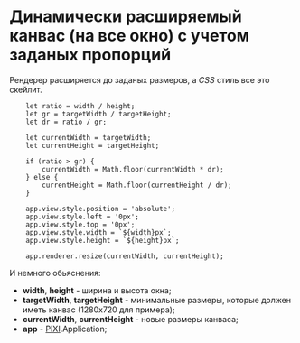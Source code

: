 # Динамически расширяемый канвас (на все окно) с учетом заданых пропорций

Рендерер расширяется до заданых размеров, а *CSS* стиль все это скейлит.

```
    let ratio = width / height;
    let gr = targetWidth / targetHeight;
    let dr = ratio / gr;
    
    let currentWidth = targetWidth;
    let currentHeight = targetHeight;
    
    if (ratio > gr) {
        currentWidth = Math.floor(currentWidth * dr);
    } else {
        currentHeight = Math.floor(currentHeight / dr);
    }
    
    app.view.style.position = 'absolute';
    app.view.style.left = '0px';
    app.view.style.top = '0px';
    app.view.style.width = `${width}px`;
    app.view.style.height = `${height}px`;
    
    app.renderer.resize(currentWidth, currentHeight);
```

И немного обьяснения:

- **width**, **height** - ширина и высота окна;
- **targetWidth**, **targetHeight** - минимальные размеры, которые должен иметь канвас (1280x720 для примера);
- **currentWidth**, **currentHeight** - новые размеры канваса;
- **app** - [PIXI](https://www.pixijs.com/).Application;
